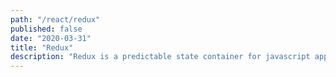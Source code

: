 ```yaml
---
path: "/react/redux"
published: false
date: "2020-03-31"
title: "Redux"
description: "Redux is a predictable state container for javascript applications"s
---
```

